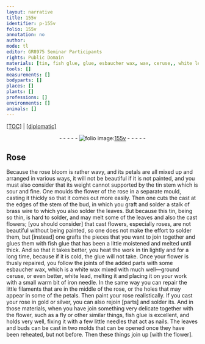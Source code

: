 ```yaml
---
layout: narrative
title: 155v
identifier: p-155v
folio: 155v
annotation: no
author:
mode: tl
editor: GR8975 Seminar Participants
rights: Public Domain
materials: [tin, fish glue, glue, esbaucher wax, wax, ceruse,, white lead,, iron, gold, silver]
tools: []
measurements: []
bodyparts: []
places: []
plants: []
professions: []
environments: []
animals: []
---
```


<p><a href="{{ site.baseurl }}/translation/">[TOC]</a> | <a href="{{ site.baseurl }}/_texts/p-155v_tc.md/">[diplomatic]</a></p><div class="folio" align="center">- - - - - <a href="http://gallica.bnf.fr/ark:/12148/btv1b10500001g/f316.item.r=" target="_blank"><img src="https://cu-mkp.github.io/2017-workshop-edition/assets/photo-icon.png" alt="folio image: " style="display:inline-block; margin-bottom:-3px;"/>155v</a> - - - - - </div>  
  

## Rose

 
Because the rose bloom is rather wavy, and its petals are all mixed up and arranged in various ways, it will not be beautiful if it is not painted, and you must also consider that its weight cannot supported by the <span class="m">tin</span> stem which is sour and fine. One moulds the flower of the rose in a separate mould, casting it thickly so that it comes out more easily. Then one cuts the cast at the edges of the stem of the bud, in which you graft and solder a stalk of brass wire to which you also solder the leaves. But because this <span class="m">tin</span>, being so thin, is hard to solder, and may melt some of the leaves and also the cast flowers; [you should consider] that cast flowers, especially roses, are not beautiful without being painted, so one does not make the effort to solder them, but [instead] one grafts the pieces that you want to join together and glues them with <span class="m">fish glue</span> that has been a little moistened and melted until thick. And so that it takes better, you heat the work in <span class="m">tin</span> lightly and for a long time, because if it is cold, the <span class="m">glue</span> will not take. Once your flower is thusly repaired, you follow the joints of the added parts with some <span class="m">esbaucher wax</span>, which is a white <span class="m">wax</span> mixed with much well—ground <span class="m">ceruse,</span> or even better, <span class="m">white lead,</span> melting it and placing it on your work with a small warm bit of <span class="m">iron</span> needle. In the same way you can repair the little filaments that are in the middle of the rose, or the holes that may appear in some of the petals. Then paint your rose realistically. If you cast your rose in <span class="m">gold</span> or <span class="m">silver</span>, you can also rejoin [parts] and solder its. And in those materials, when you have join something very delicate together with the flower, such as a fly or other similar things, <span class="m">fish glue</span> is excellent, and holds very well, fixing it with a few little needles that act as nails. The leaves and buds can be cast in two molds that can be opened once they have been reheated, but not before. Then these things join up [with the flower].
 
